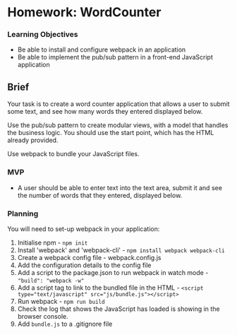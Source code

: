 # Homework: WordCounter

### Learning Objectives

- Be able to install and configure webpack in an application
- Be able to implement the pub/sub pattern in a front-end JavaScript application

## Brief

Your task is to create a word counter application that allows a user to submit some text, and see how many words they entered displayed below.

Use the pub/sub pattern to create modular views, with a model that handles the business logic. You should use the start point, which has the HTML already provided.

Use webpack to bundle your JavaScript files.

### MVP

- A user should be able to enter text into the text area, submit it and see the number of words that they entered, displayed below.

### Planning

You will need to set-up webpack in your application:

1. Initialise npm - `npm init`
2. Install 'webpack' and 'webpack-cli' - `npm install webpack webpack-cli`
3. Create a webpack config file - webpack.config.js
4. Add the configuration details to the config file
5. Add a script to the package.json to run webpack in watch mode - `"build": "webpack -w"`
6. Add a script tag to link to the bundled file in the HTML - `<script type="text/javascript" src="js/bundle.js"></script>`
7. Run webpack - `npm run build`
8. Check the log that shows the JavaScript has loaded is showing in the browser console.
9. Add `bundle.js` to a .gitignore file
